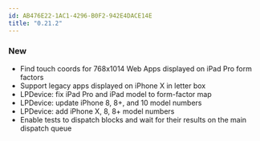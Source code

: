 ```yaml
---
id: AB476E22-1AC1-4296-B0F2-942E4DACE14E
title: "0.21.2"
---
```


### New

* Find touch coords for 768x1014 Web Apps displayed on iPad Pro form
  factors
* Support legacy apps displayed on iPhone X in letter box
* LPDevice: fix iPad Pro and iPad model to form-factor map
* LPDevice: update iPhone 8, 8+, and 10 model numbers
* LPDevice: add iPhone X, 8, 8+ model numbers
* Enable tests to dispatch blocks and wait for their results on the main
  dispatch queue

